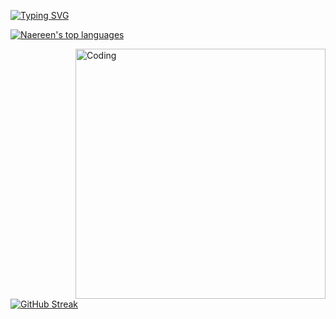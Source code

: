 [![Typing SVG](https://readme-typing-svg.herokuapp.com?font=Fira+Code&pause=1000&random=false&width=435&lines=Desenvolvedor+Python+Full+Stack)](https://git.io/typing-svg)

[![Naereen's top languages](https://github-readme-stats.vercel.app/api/top-langs/?username=lmescoito&theme=blue-green)](https://github.com/lmescoito/github-readme-stats)

<img align="right" alt="Coding" width="400" src="https://res.cloudinary.com/practicaldev/image/fetch/s--_AGrXPbv--/c_limit%2Cf_auto%2Cfl_progressive%2Cq_66%2Cw_880/https://res.cloudinary.com/practicaldev/image/fetch/s--sNXjzc6P--/c_limit%252Cf_auto%252Cfl_progressive%252Cq_66%252Cw_880/https://media1.tenor.com/images/0c34272909ee2a4db5606a014082312b/tenor.gif%253Fitemid%253D15828752">

[![GitHub Streak](https://github-readme-streak-stats.herokuapp.com?user=lmescoito&theme=python-dark)](https://git.io/streak-stats)



  
